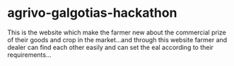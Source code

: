 # agrivo-galgotias-hackathon
This is the website which make the farmer new about the commercial prize of their goods and crop in the market...and through this website farmer and dealer can find each other easily and can set the eal according to their requirements... 
